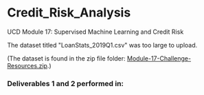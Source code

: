 # Credit_Risk_Analysis
UCD Module 17: Supervised Machine Learning and Credit Risk

The dataset titled "LoanStats_2019Q1.csv" was too large to upload. 

(The dataset is found in the zip file folder: [Module-17-Challenge-Resources.zip](https://2u-data-curriculum-team.s3.amazonaws.com/dataviz-online/module_17/Module-17-Challenge-Resources.zip).)

### Deliverables 1 and 2 performed in: 
